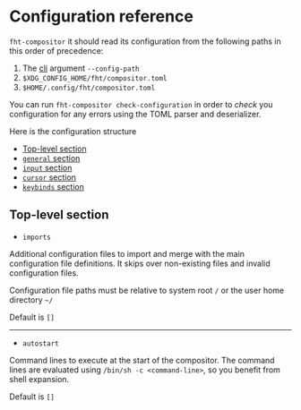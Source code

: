 # Configuration reference

`fht-compositor` it should read its configuration from the following paths in this order of precedence:

1. The [cli](../cli.md) argument `--config-path`
2. `$XDG_CONFIG_HOME/fht/compositor.toml`
3. `$HOME/.config/fht/compositor.toml`

You can run `fht-compositor check-configuration` in order to *check* you configuration for any errors using the TOML parser and deserializer.

Here is the configuration structure
- [Top-level section](#-top-level)
- [`general` section](./general.md)
- [`input` section](./input.md)
- [`cursor` section](./cursor.md)
- [`keybinds` section](./keybinds.md)

## Top-level section

- `imports`

Additional configuration files to import and merge with the main configuration file definitions. It skips over non-existing files and invalid configuration files.

Configuration file paths must be relative to system root `/` or the user home directory `~/`

Default is `[]`

------

 - `autostart`

Command lines to execute at the start of the compositor. The command lines are evaluated using `/bin/sh -c <command-line>`, so you benefit from shell expansion.

Default is `[]`
